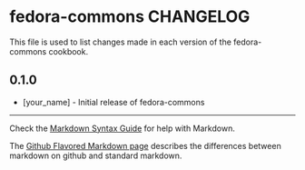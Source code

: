 fedora-commons CHANGELOG
========================

This file is used to list changes made in each version of the fedora-commons cookbook.

0.1.0
-----
- [your_name] - Initial release of fedora-commons

- - -
Check the [Markdown Syntax Guide](http://daringfireball.net/projects/markdown/syntax) for help with Markdown.

The [Github Flavored Markdown page](http://github.github.com/github-flavored-markdown/) describes the differences between markdown on github and standard markdown.
